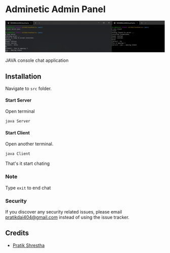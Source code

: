 # Adminetic Admin Panel

![Adminetic](https://github.com/pratiksh404/JavaChat/blob/main/assets/screenshots/consolechat.jpg)

JAVA console chat application

## Installation

Navigate to `src` folder.

#### Start Server

Open terminal

```bash
java Server
```

#### Start Client

Open another terminal.

```bash
java Client
```

That's it start chating

### Note

Type `exit` to end chat

### Security

If you discover any security related issues, please email pratikdai404@gmail.com instead of using the issue tracker.

## Credits

- [Pratik Shrestha](https://github.com/pratiksh)
